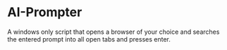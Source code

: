 # AI-Prompter
A windows only script that opens a browser of your choice and searches the entered prompt into all open tabs and presses enter.
